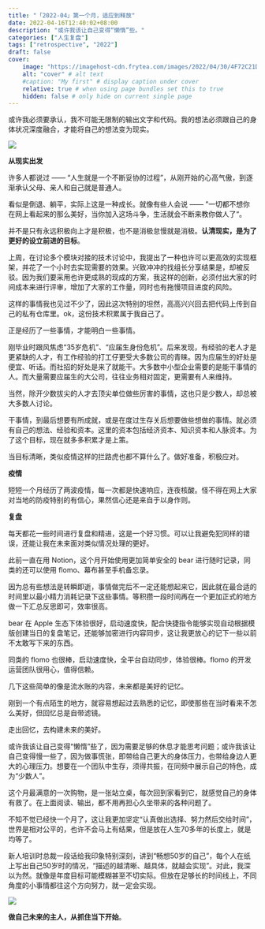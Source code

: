 ```yaml
---
title: "「2022-04」第一个月，适应到释放"
date: 2022-04-16T12:40:02+08:00
description: "或许我该让自己变得“懒惰”些。"
categories: ["人生复盘"]
tags: ["retrospective", "2022"]
draft: false
cover:
    image: "https://imagehost-cdn.frytea.com/images/2022/04/30/4F72C21D-F54C-425A-A9A6-1E7B4F97114Bf488b9d592da3281.jpg" # image path/url
    alt: "cover" # alt text
    #caption: "My first" # display caption under cover
    relative: true # when using page bundles set this to true
    hidden: false # only hide on current single page
---
```


或许我必须要承认，我不可能无限制的输出文字和代码。我的想法必须跟自己的身体状况深度融合，才能将自己的想法变为现实。

![](https://imagehost-cdn.frytea.com/images/2022/04/30/4F72C21D-F54C-425A-A9A6-1E7B4F97114Bf488b9d592da3281.jpg)

**从现实出发**

许多人都说过 —— “人生就是一个不断妥协的过程”，从刚开始的心高气傲，到逐渐承认父母、亲人和自己就是普通人。

看似是倒退、躺平，实际上这是一种成长。就像有些人会说 —— ”一切都不想你在网上看起来的那么美好，当你加入这场斗争，生活就会不断来教你做人了“。

并不是只有永远积极向上才是积极，也不是消极怠慢就是消极。**认清现实，是为了更好的设立前进的目标**。

上周，在讨论多个模块对接的技术讨论中，我提出了一种也许可以更高效的实现框架，并花了一个小时去实现需要的效果。兴致冲冲的找组长分享结果是，却被反驳。因为我们要采用也许更成熟的现成的方案，我这样的创新，必须付出大家的时间成本来进行评审，增加了大家的工作量，同时也有拖慢项目进度的风险。

这样的事情我也见过不少了，因此这次特别的坦然，高高兴兴回去把代码上传到自己的私有仓库里。ok，这份技术积累属于我自己了。


正是经历了一些事情，才能明白一些事情。

刚毕业时跟风焦虑“35岁危机”、“应届生身份危机”。后来发现，有经验的老人才是更紧缺的人才，有工作经验的打工仔更受大多数公司的青睐。因为应届生的好处是便宜、听话。而社招的好处是来了就能干。大多数中小型企业需要的是能干事情的人。而大量需要应届生的大公司，往往业务相对固定，更需要有人来维持。

当然，除开少数拔尖的人才去顶尖单位做些厉害的事情，这也只是少数人，却总被大多数人讨论。

干事情，到最后想要有所成就，或是在度过生存关后想要做些想做的事情。就必须有自己的想法、经验和资本。这里的资本包括经济资本、知识资本和人脉资本。为了这个目标，现在就多多积累才是上策。

当目标清晰，类似疫情这样的拦路虎也都不算什么了。做好准备，积极应对。

 **疫情**
 
短短一个月经历了两波疫情，每一次都是快速响应，连夜核酸。怪不得在网上大家对当地的防疫特别的有信心，果然信心还是来自于以身作则。

**复盘**

每天都花一些时间进行复盘和精进，这是一个好习惯。可以让我避免犯同样的错误，还能让我在未来面对类似情况处理的更好。

此前一直在用 Notion，这个月开始使用更加简单安全的 bear 进行随时记录，同类的还可以使用 flomo、幕布甚至手机备忘录。

因为总有些想法是转瞬即逝，事情做完后不一定还能想起来它，因此就在最合适的时间里以最小精力消耗记录下这些事情。等积攒一段时间再在一个更加正式的地方做一下汇总反思即可，效率很高。

bear 在 Apple 生态下体验很好，启动速度快，配合快捷指令能够实现自动根据模版创建当日的复盘笔记，还能够加密进行内容同步，这让我更放心的记下一些以前不太敢写下来的东西。

同类的 flomo 也很棒，启动速度快，全平台自动同步，体验很棒。flomo 的开发运营团队很用心，值得信赖。

几下这些简单的像是流水账的内容，未来都是美好的记忆。

刚到一个有点陌生的地方，就容易想起过去熟悉的记忆，即使那些在当时看来不怎么美好，但回忆总是自带滤镜。

走出回忆，去构建未来的美好。

或许我该让自己变得“懒惰”些了，因为需要足够的休息才能思考问题；或许我该让自己变得慢一些了，因为做事慌张，即带给自己更大的身体压力，也带给身边人更大的心理压力。想要在一个团队中生存，须得共振，在同频中展示自己的特色，成为“少数人”。

这个月最满意的一次购物，是一张站立桌，每次回到家看到它，就感觉自己的身体有救了。在上面阅读、输出，都不用再担心久坐带来的各种问题了。

不知不觉已经快一个月了，这让我更加坚定“认真做出选择、努力然后交给时间”，世界是相对公平的，也许不会马上有结果，但是放在人生70多年的长度上，就是均等了。

新人培训时总裁一段话给我印象特别深刻，讲到“畅想50岁的自己”，每个人在纸上写出自己50岁时的情况，“描述的越清晰、越具体，就越会实现”。对此，我深以为然。就像是年度目标可能模糊甚至不切实际。但放在足够长的时间线上，不同角度的小事情都往这个方向努力，就一定会实现。

![](https://imagehost-cdn.frytea.com/images/2022/04/30/74550642-51D7-473C-B88F-44B3704CF37Cc034b5d21895578a.jpg)

**做自己未来的主人，从抓住当下开始**。
